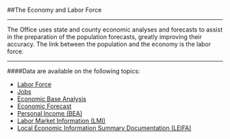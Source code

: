 ##The Economy and Labor Force
- - -
The Office uses state and county economic analyses and forecasts to assist in the preparation of the population forecasts, greatly improving their accuracy. The link between the population and the economy is the labor force.
- - -
####Data are available on the following topics:

- [Labor Force]()
- [Jobs]()
- [Economic Base Analysis](https://dola.colorado.gov/demog_webapps/ebaParameters.jsf)
- [Economic Forecast]()
- [Personal Income (BEA)](http://www.bea.gov/regional/definitions/nextpage.cfm?key=per%20capita%20personal%20income)
- [Labor Market Information (LMI)](http://lmigateway.coworkforce.com/lmigateway/)
- [Local Economic Information Summary Documentation (LEIFA)](https://drive.google.com/open?id=0B5iJvaUI0tr6YWJhaDVPTjZ1QU0)